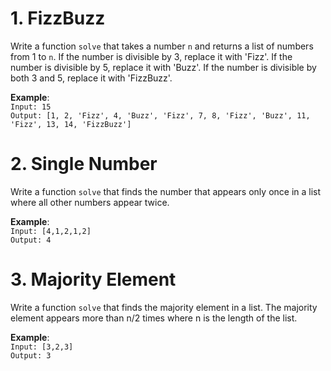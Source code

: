 # 1. FizzBuzz
Write a function `solve` that takes a number `n` and returns a list of numbers from 1 to `n`. If the number is divisible by 3, replace it with 'Fizz'. If the number is divisible by 5, replace it with 'Buzz'. If the number is divisible by both 3 and 5, replace it with 'FizzBuzz'.

**Example**:\
`Input: 15`\
`Output: [1, 2, 'Fizz', 4, 'Buzz', 'Fizz', 7, 8, 'Fizz', 'Buzz', 11, 'Fizz', 13, 14, 'FizzBuzz']`
# 2. Single Number
Write a function `solve` that finds the number that appears only once in a list where all other numbers appear twice.

**Example**:\
`Input: [4,1,2,1,2]`\
`Output: 4 `
# 3. Majority Element
Write a function `solve` that finds the majority element in a list. The majority element appears more than n/2 times where n is the length of the list.

**Example**:\
`Input: [3,2,3]`\
`Output: 3 `